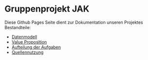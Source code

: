 # Gruppenprojekt JAK

Diese Github Pages Seite dient zur Dokumentation unseren Projektes
Bestandteile:

- [Datenmodell](Datenmodell.md)
- [Value Proposition](value-proposition.md)
- [Aufteilung der Aufgaben](https://www.google.com)
- [Quellennutzung](Quellennutzung.md)